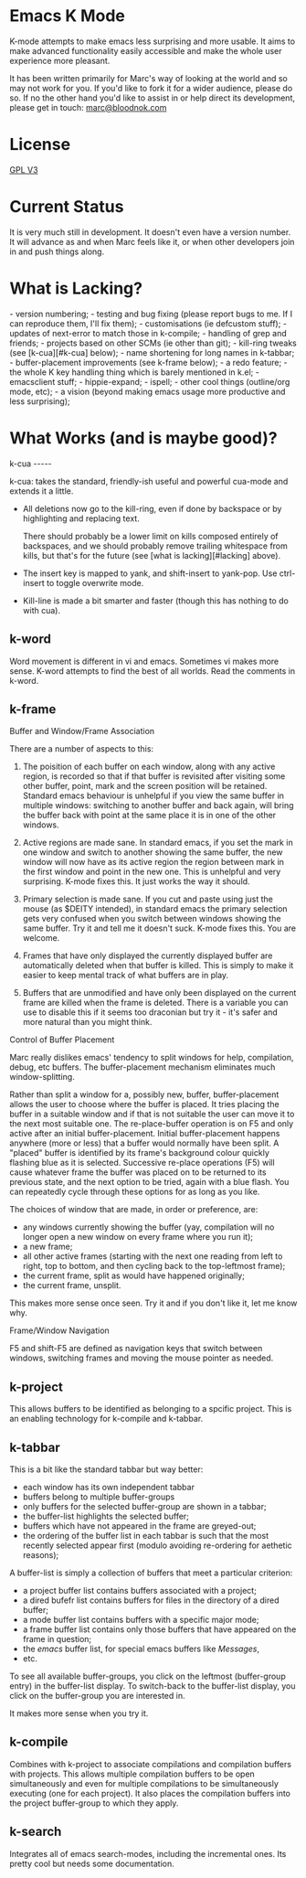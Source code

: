 # Emacs K Mode

K-mode attempts to make emacs less surprising and more usable.  It aims
to make advanced functionality easily accessible and make the whole user
experience more pleasant.

It has been written primarily for Marc's way of looking at the world and
so may not work for you.  If you'd like to fork it for a wider audience,
please do so.  If no the other hand you'd like to assist in or help
direct its development, please get in touch: <marc@bloodnok.com>

License
=======
[GPL V3](https://www.google.com)

Current Status
==============

It is very much still in development.  It doesn't even have a version
number.  It will advance as and when Marc feels like it, or when other
developers join in and push things along.

What is Lacking?
================

<a name="lacking">
- version numbering;
- testing and bug fixing (please report bugs to me.  If I can reproduce
  them, I'll fix them);
- customisations (ie defcustom stuff);
- updates of next-error to match those in k-compile;
- handling of grep and friends;
- projects based on other SCMs (ie other than git);
- kill-ring tweaks (see [k-cua][#k-cua] below);
- name shortening for long names in k-tabbar;
- buffer-placement improvements (see k-frame below);
- a redo feature;
- the whole K key handling thing which is barely mentioned in k.el;
- emacsclient stuff;
- hippie-expand;
- ispell;
- other cool things (outline/org mode, etc);
- a vision (beyond making emacs usage more productive and less
  surprising);

What Works (and is maybe good)?
===============================

<a name="k-cua">
k-cua
-----

k-cua: takes the standard, friendly-ish useful and powerful cua-mode and
extends it a little.

- All deletions now go to the kill-ring, even if done by backspace or by
  highlighting and replacing text.

  There should probably be a lower limit on kills composed entirely of
  backspaces, and we should probably remove trailing whitespace from
  kills, but that's for the future (see [what is lacking][#lacking]
  above).

- The insert key is mapped to yank, and shift-insert to yank-pop.  Use
  ctrl-insert to toggle overwrite mode.

- Kill-line is made a bit smarter and faster (though this has nothing to
  do with cua).

k-word
------

Word movement is different in vi and emacs.  Sometimes vi makes more
sense.  K-word attempts to find the best of all worlds.  Read the
comments in k-word.

k-frame
-------

Buffer and Window/Frame Association

There are a number of aspects to this:
1) The poisition of each buffer on each window, along with any active
   region, is recorded so that if that buffer is revisited after
   visiting some other buffer, point, mark and the screen position will
   be retained.  Standard emacs behaviour is unhelpful if you view the
   same buffer in multiple windows: switching to another buffer and back
   again, will bring the buffer back with point at the same place it is
   in one of the other windows.

2) Active regions are made sane.  In standard emacs, if you set the mark
   in one window and switch to another showing the same buffer, the new
   window will now have as its active region the region between mark in
   the first window and point in the new one.  This is unhelpful and
   very surprising.  K-mode fixes this.  It just works the way it
   should. 

3) Primary selection is made sane.  If you cut and paste using just the
   mouse (as $DEITY intended), in standard emacs the primary selection
   gets very confused when you switch between windows showing the same
   buffer.  Try it and tell me it doesn't suck.  K-mode fixes this.  You
   are welcome.

4) Frames that have only displayed the currently displayed buffer are
   automatically deleted when that buffer is killed.  This is simply to
   make it easier to keep mental track of what buffers are in play.
   
5) Buffers that are unmodified and have only been displayed on
   the current frame are killed when the frame is deleted.  There is a
   variable you can use to disable this if it seems too draconian but
   try it - it's safer and more natural than you might think.

Control of Buffer Placement

Marc really dislikes emacs' tendency to split windows for help,
compilation, debug, etc buffers.  The buffer-placement mechanism
eliminates much window-splitting.

Rather than split a window for a, possibly new, buffer, buffer-placement
allows the user to choose where the buffer is placed.  It tries placing
the buffer in a suitable window and if that is not suitable the user can
move it to the next most suitable one.  The re-place-buffer operation is
on F5 and only active after an initial buffer-placement.  Initial
buffer-placement happens anywhere (more or less) that a buffer would
normally have been split.  A "placed" buffer is identified by its
frame's background colour quickly flashing blue as it is selected.
Successive re-place operations (F5) will cause whatever frame the
buffer was placed on to be returned to its previous state, and the next
option to be tried, again with a blue flash.  You can repeatedly cycle
through these options for as long as you like.

The choices of window that are made, in order or preference, are:

- any windows currently showing the buffer
  (yay, compilation will no longer open a new window on every frame
  where you run it);
- a new frame;
- all other active frames (starting with the next one reading from left
  to right, top to bottom, and then cycling back to the top-leftmost
  frame);
- the current frame, split as would have happened originally;
- the current frame, unsplit.

This makes more sense once seen.  Try it and if you don't like it, let
me know why.

Frame/Window Navigation

F5 and shift-F5 are defined as navigation keys that switch between
windows, switching frames and moving the mouse pointer as needed. 

k-project
---------

This allows buffers to be identified as belonging to a spcific project.
This is an enabling technology for k-compile and k-tabbar.

k-tabbar
--------

This is a bit like the standard tabbar but way better:

- each window has its own independent tabbar
- buffers belong to multiple buffer-groups
- only buffers for the selected buffer-group are shown in a tabbar;
- the buffer-list highlights the selected buffer;
- buffers which have not appeared in the frame are greyed-out;
- the ordering of the buffer list in each tabbar is such that the most
  recently selected appear first (modulo avoiding re-ordering for
  aethetic reasons);

A buffer-list is simply a collection of buffers that meet a particular
criterion:

- a project buffer list contains buffers associated with a project;
- a dired bufefr list contains buffers for files in the directory of a
  dired buffer;
- a mode buffer list contains buffers with a specific major mode;
- a frame buffer list contains only those buffers that have appeared on
  the frame in question;
- the *emacs* buffer list, for special emacs buffers like *Messages*,
- etc.

To see all available buffer-groups, you click on the leftmost
(buffer-group entry) in the buffer-list display.  To switch-back to the
buffer-list display, you click on the buffer-group you are interested
in.

It makes more sense when you try it.

k-compile
---------

Combines with k-project to associate compilations and compilation
buffers with projects.  This allows multiple compilation buffers to be
open simultaneously and even for multiple compilations to be
simultaneously executing (one for each project).  It also places the
compilation buffers into the project buffer-group to which they apply.

k-search
--------

Integrates all of emacs search-modes, including the incremental ones.
Its pretty cool but needs some documentation.
